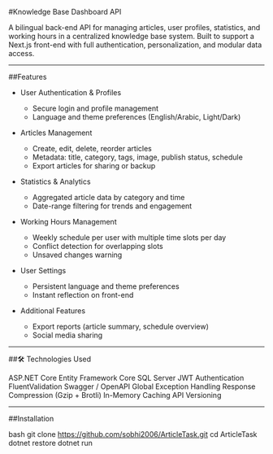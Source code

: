 #Knowledge Base Dashboard API

A bilingual back-end API for managing articles, user profiles, statistics, and working hours in a centralized knowledge base system. Built to support a Next.js front-end with full authentication, personalization, and modular data access.

---

##Features

- User Authentication & Profiles
  - Secure login and profile management
  - Language and theme preferences (English/Arabic, Light/Dark)

- Articles Management
  - Create, edit, delete, reorder articles
  - Metadata: title, category, tags, image, publish status, schedule
  - Export articles for sharing or backup

- Statistics & Analytics
  - Aggregated article data by category and time
  - Date-range filtering for trends and engagement

- Working Hours Management
  - Weekly schedule per user with multiple time slots per day
  - Conflict detection for overlapping slots
  - Unsaved changes warning

- User Settings
  - Persistent language and theme preferences
  - Instant reflection on front-end

- Additional Features
  - Export reports (article summary, schedule overview)
  - Social media sharing

---

##🛠 Technologies Used

ASP.NET Core
Entity Framework Core
SQL Server
JWT Authentication
FluentValidation
Swagger / OpenAPI
Global Exception Handling
Response Compression (Gzip + Brotli)
In-Memory Caching
API Versioning

---

##Installation

bash
git clone https://github.com/sobhi2006/ArticleTask.git
cd ArticleTask
dotnet restore
dotnet run
